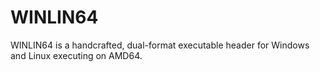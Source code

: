 # WINLIN64
WINLIN64 is a handcrafted, dual-format executable header for Windows and Linux executing on AMD64.
